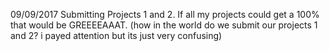 09/09/2017
Submitting Projects 1 and 2.
If all my projects could get a 100% that would be GREEEEAAAT.
(how in the world do we submit our projects 1 and 2? i payed attention but its just very confusing)
